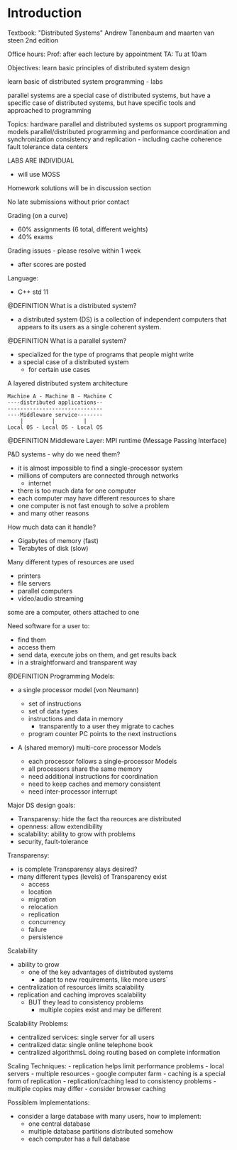 Introduction
============

Textbook: "Distributed Systems" Andrew Tanenbaum and maarten van steen 2nd edition

Office hours:
  Prof: after each lecture by appointment
  TA: Tu at 10am

Objectives:
  learn basic principles of distributed system design

  learn basic of distributed system programming
    - labs

  parallel systems are a special case of distributed systems, but have a specific
  case of distributed systems, but have specific tools and approached to programming

Topics:
  hardware parallel and distributed systems
  os support
  programming models
  parallel/distributed programming and performance
  coordination and synchronization
  consistency and replication
    - including cache coherence
  fault tolerance
  data centers

LABS ARE INDIVIDUAL
  - will use MOSS

Homework solutions will be in discussion section

No late submissions without prior contact

Grading (on a curve)
  - 60% assignments (6 total, different weights)
  - 40% exams

Grading issues - please resolve within 1 week
  - after scores are posted


Language:
  - C++ std 11



@DEFINITION
What is a distributed system?
  - a distributed system (DS) is a collection of independent computers that
    appears to its users as a single coherent system.


@DEFINITION
What is a parallel system?
  - specialized for the type of programs that people might write
  - a special case of a distributed system
    - for certain use cases

A layered distributed system architecture

    Machine A - Machine B - Machine C
    ----distributed applications--
    ------------------------------
    ----Middleware service--------
        |         |         |
    Local OS - Local OS - Local OS


@DEFINITION
Middleware Layer: MPI runtime (Message Passing Interface)

P&D systems - why do we need them?
  - it is almost impossible to find a single-processor system
  - millions of computers are connected through networks
    - internet
  - there is too much data for one computer
  - each computer may have different resources to share
  - one computer is not fast enough to solve a problem
  - and many other reasons


How much data can it handle?
  - Gigabytes of memory (fast)
  - Terabytes of disk (slow)

Many different types of resources are used
  - printers
  - file servers
  - parallel computers
  - video/audio streaming

some are a computer, others attached to one

Need software for a user to:
  - find them
  - access them
  - send data, execute jobs on them, and get results back
  - in a straightforward and transparent way


@DEFINITION
Programming Models:
  - a single processor model (von Neumann)
    - set of instructions
    - set of data types
    - instructions and data in memory
      - transparently to a user they migrate to caches
    - program counter PC points to the next instructions

  - A (shared memory) multi-core processor Models
    - each processor follows a single-processor Models
    - all processors share the same memory
    - need additional instructions for coordination
    - need to keep caches and memory consistent
    - need inter-processor interrupt


Major DS design goals:
  - Transparensy: hide the fact tha reources are distributed
  - openness: allow extendibility
  - scalability: ability to grow with problems
  - security, fault-tolerance

Transparensy:
  - is complete Transparensy alays desired?
  - many different types (levels) of Transparency exist
    - access
    - location
    - migration
    - relocation
    - replication
    - concurrency
    - failure
    - persistence

Scalability
  - ability to grow
      - one of the key advantages of distributed systems
        - adapt to new requirements, like more users`
  - centralization of resources limits scalability
  - replication and caching improves scalability
    - BUT they lead to consistency problems
      - multiple copies exist and may be different

Scalability Problems:
  - centralized services: single server for all users
  - centralized data: single online telephone book
  - centralized algorithmsL doing routing based on complete information

Scaling Techniques:
    - replication helps limit performance problems
      - local servers
      - multiple resources - google computer farm
    - caching is a special form of replication
    - replication/caching lead to consistency problems
      - multiple copies may differ
        - consider browser caching

Possiblem Implementations:
  - consider a large database with many users, how to implement:
    - one central database
    - multiple database partitions distributed somehow
    - each computer has a full database
